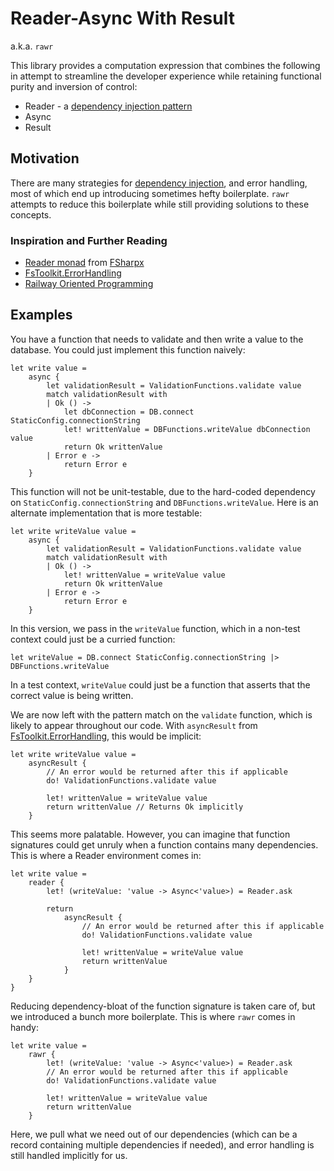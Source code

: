 # Reader-Async With Result
a.k.a. `rawr`

This library provides a computation expression that combines the following in attempt to streamline the developer experience while retaining functional purity and inversion of control:
* Reader - a [dependency injection pattern](https://fsharpforfunandprofit.com/posts/dependencies-3/)
* Async
* Result

## Motivation

There are many strategies for [dependency injection](https://martinfowler.com/articles/injection.html), and error handling, most of which end up introducing sometimes hefty boilerplate. `rawr` attempts to reduce this boilerplate while still providing solutions to these concepts.

### Inspiration and Further Reading

* [Reader monad](https://github.com/fsprojects/FSharpx.Extras/blob/master/src/FSharpx.Extras/ComputationExpressions/Reader.fs) from [FSharpx](https://github.com/fsprojects/FSharpx.Extras)
* [FsToolkit.ErrorHandling](https://github.com/demystifyfp/FsToolkit.ErrorHandling)
* [Railway Oriented Programming](https://fsharpforfunandprofit.com/rop/)


## Examples

You have a function that needs to validate and then write a value to the database. You could just implement this function naively:

```F#
let write value =
    async {
        let validationResult = ValidationFunctions.validate value
        match validationResult with
        | Ok () ->
            let dbConnection = DB.connect StaticConfig.connectionString
            let! writtenValue = DBFunctions.writeValue dbConnection value
            return Ok writtenValue
        | Error e ->
            return Error e
    }
```

This function will not be unit-testable, due to the hard-coded dependency on `StaticConfig.connectionString` and `DBFunctions.writeValue`. Here is an alternate implementation that is more testable:

```F#
let write writeValue value =
    async {
        let validationResult = ValidationFunctions.validate value
        match validationResult with
        | Ok () ->
            let! writtenValue = writeValue value
            return Ok writtenValue
        | Error e ->
            return Error e
    }
```

In this version, we pass in the `writeValue` function, which in a non-test context could just be a curried function:

```F#
let writeValue = DB.connect StaticConfig.connectionString |> DBFunctions.writeValue
```

In a test context, `writeValue` could just be a function that asserts that the correct value is being written.

We are now left with the pattern match on the `validate` function, which is likely to appear throughout our code. With `asyncResult` from [FsToolkit.ErrorHandling](https://demystifyfp.gitbook.io/fstoolkit-errorhandling), this would be implicit:

```F#
let write writeValue value =
    asyncResult {
        // An error would be returned after this if applicable
        do! ValidationFunctions.validate value

        let! writtenValue = writeValue value
        return writtenValue // Returns Ok implicitly
    }
```

This seems more palatable. However, you can imagine that function signatures could get unruly when a function contains many dependencies. This is where a Reader environment comes in:

```F#
let write value =
    reader {
        let! (writeValue: 'value -> Async<'value>) = Reader.ask

        return
            asyncResult {
                // An error would be returned after this if applicable
                do! ValidationFunctions.validate value

                let! writtenValue = writeValue value
                return writtenValue
            }
    }
}
```

Reducing dependency-bloat of the function signature is taken care of, but we introduced a bunch more boilerplate. This is where `rawr` comes in handy:

```F#
let write value =
    rawr {
        let! (writeValue: 'value -> Async<'value>) = Reader.ask
        // An error would be returned after this if applicable
        do! ValidationFunctions.validate value

        let! writtenValue = writeValue value
        return writtenValue
    }
```

Here, we pull what we need out of our dependencies (which can be a record containing multiple dependencies if needed), and error handling is still handled implicitly for us.